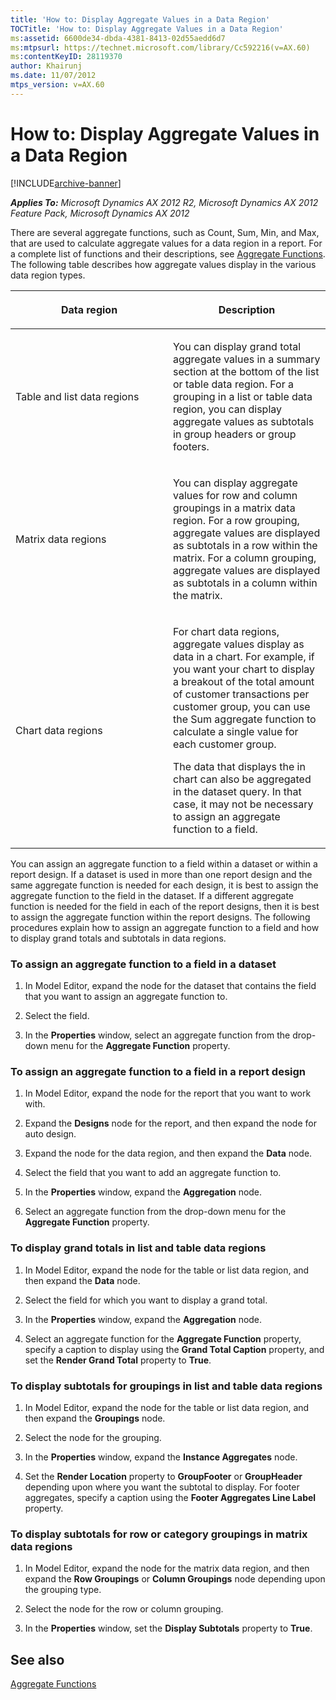 ```yaml
---
title: 'How to: Display Aggregate Values in a Data Region'
TOCTitle: 'How to: Display Aggregate Values in a Data Region'
ms:assetid: 6600de34-dbda-4381-8413-02d55aedd6d7
ms:mtpsurl: https://technet.microsoft.com/library/Cc592216(v=AX.60)
ms:contentKeyID: 28119370
author: Khairunj
ms.date: 11/07/2012
mtps_version: v=AX.60
---
```


# How to: Display Aggregate Values in a Data Region 


[!INCLUDE[archive-banner](includes/archive-banner.md)]


_**Applies To:** Microsoft Dynamics AX 2012 R2, Microsoft Dynamics AX 2012 Feature Pack, Microsoft Dynamics AX 2012_

There are several aggregate functions, such as Count, Sum, Min, and Max, that are used to calculate aggregate values for a data region in a report. For a complete list of functions and their descriptions, see [Aggregate Functions](aggregate-functions.md). The following table describes how aggregate values display in the various data region types.

<table>
<colgroup>
<col style="width: 50%" />
<col style="width: 50%" />
</colgroup>
<thead>
<tr class="header">
<th><p>Data region</p></th>
<th><p>Description</p></th>
</tr>
</thead>
<tbody>
<tr class="odd">
<td><p>Table and list data regions</p></td>
<td><p>You can display grand total aggregate values in a summary section at the bottom of the list or table data region. For a grouping in a list or table data region, you can display aggregate values as subtotals in group headers or group footers.</p></td>
</tr>
<tr class="even">
<td><p>Matrix data regions</p></td>
<td><p>You can display aggregate values for row and column groupings in a matrix data region. For a row grouping, aggregate values are displayed as subtotals in a row within the matrix. For a column grouping, aggregate values are displayed as subtotals in a column within the matrix.</p></td>
</tr>
<tr class="odd">
<td><p>Chart data regions</p></td>
<td><p>For chart data regions, aggregate values display as data in a chart. For example, if you want your chart to display a breakout of the total amount of customer transactions per customer group, you can use the Sum aggregate function to calculate a single value for each customer group.</p>
<p>The data that displays the in chart can also be aggregated in the dataset query. In that case, it may not be necessary to assign an aggregate function to a field.</p></td>
</tr>
</tbody>
</table>


You can assign an aggregate function to a field within a dataset or within a report design. If a dataset is used in more than one report design and the same aggregate function is needed for each design, it is best to assign the aggregate function to the field in the dataset. If a different aggregate function is needed for the field in each of the report designs, then it is best to assign the aggregate function within the report designs. The following procedures explain how to assign an aggregate function to a field and how to display grand totals and subtotals in data regions.

### To assign an aggregate function to a field in a dataset

1.  In Model Editor, expand the node for the dataset that contains the field that you want to assign an aggregate function to.

2.  Select the field.

3.  In the **Properties** window, select an aggregate function from the drop-down menu for the **Aggregate Function** property.

### To assign an aggregate function to a field in a report design

1.  In Model Editor, expand the node for the report that you want to work with.

2.  Expand the **Designs** node for the report, and then expand the node for auto design.

3.  Expand the node for the data region, and then expand the **Data** node.

4.  Select the field that you want to add an aggregate function to.

5.  In the **Properties** window, expand the **Aggregation** node.

6.  Select an aggregate function from the drop-down menu for the **Aggregate Function** property.

### To display grand totals in list and table data regions

1.  In Model Editor, expand the node for the table or list data region, and then expand the **Data** node.

2.  Select the field for which you want to display a grand total.

3.  In the **Properties** window, expand the **Aggregation** node.

4.  Select an aggregate function for the **Aggregate Function** property, specify a caption to display using the **Grand Total Caption** property, and set the **Render Grand Total** property to **True**.

### To display subtotals for groupings in list and table data regions

1.  In Model Editor, expand the node for the table or list data region, and then expand the **Groupings** node.

2.  Select the node for the grouping.

3.  In the **Properties** window, expand the **Instance Aggregates** node.

4.  Set the **Render Location** property to **GroupFooter** or **GroupHeader** depending upon where you want the subtotal to display. For footer aggregates, specify a caption using the **Footer Aggregates Line Label** property.

### To display subtotals for row or category groupings in matrix data regions

1.  In Model Editor, expand the node for the matrix data region, and then expand the **Row Groupings** or **Column Groupings** node depending upon the grouping type.

2.  Select the node for the row or column grouping.

3.  In the **Properties** window, set the **Display Subtotals** property to **True**.

## See also

[Aggregate Functions](aggregate-functions.md)

